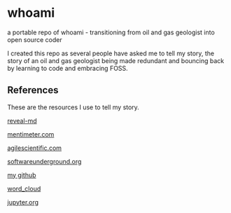 # whoami

a portable repo of whoami - transitioning from oil and gas geologist into open source coder

I created this repo as several people have asked me to tell my story, the story of an oil and gas geologist being made redundant and bouncing back by learning to code and embracing FOSS.

## References

These are the resources I use to tell my story.

[reveal-md](https://github.com/webpro/reveal-md)

[mentimeter.com](https://www.mentimeter.com)

[agilescientific.com](https://agilescientific.com)

[softwareunderground.org](https://softwareunderground.org)

[my github](https://github.com/Zabamund)

[word_cloud](https://github.com/amueller/word_cloud)

[jupyter.org](https://jupyter.org/)